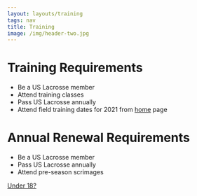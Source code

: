 ```yaml
---
layout: layouts/training
tags: nav
title: Training
image: /img/header-two.jpg
---
```

# Training Requirements
- Be a US Lacrosse member
- Attend training classes
- Pass US Lacrosse annually
- Attend field training dates for 2021 from [home](/) page

# Annual Renewal Requirements
- Be a US Lacrosse member
- Pass US Lacrosse annually
- Attend pre-season scrimages

[Under 18?](/youth)